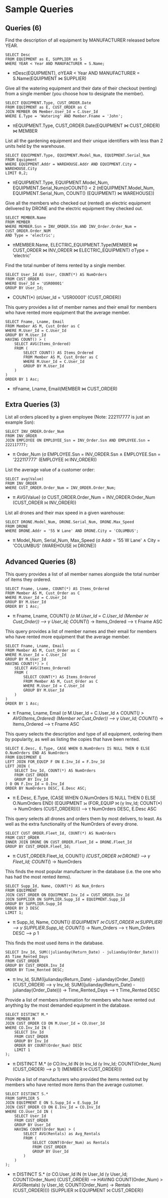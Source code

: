 # Sample Queries

## Queries (6)

Find the description of all equipment by MANUFACTURER released before YEAR.

    SELECT Desc 
    FROM EQUIPMENT as E, SUPPLIER as S 
    WHERE YEAR < Year AND MANUFACTURER = S.Name;

* πDesc(EQUIPMENT), σYEAR < Year AND MANUFACTURER = S.Name(EQUIPMENT ⋈ SUPPLIER)


Give all the watering equipment and their date of their checkout (renting) from a single member (you choose how to designate the member).

    SELECT EQUIPMENT.Type, CUST_ORDER.Date 
    FROM EQUIPMENT as E, CUST_ORDER as C 
    JOIN MEMBER ON Member.User_Id = C.User_Id 
    WHERE E.Type = 'Watering' AND Member.Fname = 'John';

* πEQUIPMENT.Type, CUST_ORDER.Date(EQUIPMENT ⋈ CUST_ORDER) ⋈ MEMBER


List all the gardening equipment and their unique identifiers with less than 2 units held by the warehouse.

    SELECT EQUIPMENT.Type, EQUIPMENT.Model_Num, EQUIPMENT.Serial_Num 
    FROM Equipment 
    WHERE EQUIPMENT.Addr = WAREHOUSE.Addr AND EQUIPMENT.City = WAREHOUSE.City 
    LIMIT 0,2;

* πEQUIPMENT.Type, EQUIPMENT.Model_Num, EQUIPMENT.Serial_Num(σCOUNT() < 2 (πEQUIPMENT.Model_Num, EQUIPMENT.Serial_Num, COUNT() (EQUIPMENT) ⋈ WAREHOUSE))


Give all the members who checked out (rented) an electric equipment delivered by DRONE and the electric equipment they checked out.

    SELECT MEMBER.Name 
    FROM MEMBER 
    WHERE MEMBER.Ssn = INV_ORDER.SSn AND INV_Order.Order_Num = CUST_ORDER.Order_NUM 
    AND Type = 'electric';

* πMEMBER.Name, ELECTRIC_EQUIPMENT.Type(MEMBER ⋈ CUST_ORDER ⋈ INV_ORDER ⋈ ELECTRIC_EQUIPMENT) σType = 'electric'


Find the total number of items rented by a single member.

    SELECT User_Id AS User, COUNT(*) AS NumOrders 
    FROM CUST_ORDER 
    WHERE User_Id = 'USR00001' 
    GROUP BY User_Id;

* COUNT(*) (σUser_Id = 'USR00001' (CUST_ORDER))


This query provides a list of member names and their email for members who have rented more equipment that the average member.

    SELECT Fname, Lname, Email 
    FROM Member AS M, Cust_Order as C 
    WHERE M.User_Id = C.User_Id 
    GROUP BY M.User_Id 
    HAVING COUNT() > (
        SELECT AVG(Items_Ordered) 
        FROM (
            SELECT COUNT() AS Items_Ordered 
            FROM Member AS M, Cust_Order as C 
            WHERE M.User_Id = C.User_Id 
            GROUP BY M.User_Id
        )
    ) 
    ORDER BY 1 Asc;

* πFname, Lname, Email(MEMBER ⋈ CUST_ORDER)


## Extra Queries (3)

List all orders placed by a given employee (Note: 222117777 is just an example Ssn):

    SELECT INV_ORDER.Order_Num
    FROM INV_ORDER
    JOIN EMPLOYEE ON EMPLOYEE_Ssn = INV_Order.Ssn AND EMPLOYEE.Ssn = 222117777;

* π Order_Num (σ EMPLOYEE.Ssn = INV_ORDER.Ssn ∧ EMPLOYEE.Ssn = '222117777' (EMPLOYEE ⨝ INV_ORDER))


List the average value of a customer order:

    SELECT avg(Value)
    FROM INV_ORDER
    WHERE CUST_ORDER.Order_Num = INV_ORDER.Order_Num;

* π AVG(Value) (σ CUST_ORDER.Order_Num = INV_ORDER.Order_Num (CUST_ORDER ⨝ INV_ORDER))


List all drones and their max speed in a given warehouse:

    SELECT DRONE.Model_Num, DRONE.Serial_Num, DRONE.Max_Speed
    FROM DRONE
    WHERE DRONE.Addr = '55 W Lane' AND DRONE.City = 'COLUMBUS';

* π Model_Num, Serial_Num, Max_Speed (σ Addr = '55 W Lane' ∧ City = 'COLUMBUS' (WAREHOUSE ⨝ DRONE))


## Advanced Queries (8)

This query provides a list of all member names alongside the total number of items they ordered.

    SELECT Fname, Lname, COUNT(*) AS Items_Ordered
    FROM Member AS M, Cust_Order as C
    WHERE M.User_Id = C.User_Id
    GROUP BY M.User_Id
    ORDER BY 1 Asc;

* π Fname, Lname, COUNT(*) (σ M.User_Id = C.User_Id (Member ⨝ Cust_Order)) ⟶ γ User_Id; COUNT(*) → Items_Ordered ⟶ τ Fname ASC


This query provides a list of member names and their email for members who  have rented more equipment that the average member.

    SELECT Fname, Lname, Email
    FROM Member AS M, Cust_Order as C
    WHERE M.User_Id = C.User_Id
    GROUP BY M.User_Id
    HAVING COUNT(*) > (
        SELECT AVG(Items_Ordered)
        FROM (
            SELECT COUNT(*) AS Items_Ordered
            FROM Member AS M, Cust_Order as C
            WHERE M.User_Id = C.User_Id
            GROUP BY M.User_Id
        )
    )
    ORDER BY 1 Asc;

* π Fname, Lname, Email (σ M.User_Id = C.User_Id ∧ COUNT(*) > AVG(Items_Ordered) (Member ⨝ Cust_Order)) ⟶ γ User_Id; COUNT(*) → Items_Ordered ⟶ τ Fname ASC


This query selects the description and type of all equipment, ordering them by popularity, as well as listing the copies that have been rented.

    SELECT E.Desc, E.Type, CASE WHEN O.NumOrders IS NULL THEN 0 ELSE O.NumOrders END AS NumOrders
    FROM EQUIPMENT E
    LEFT JOIN FOR_EQUIP F ON E.Inv_Id = F.Inv_Id
    LEFT JOIN (
        SELECT Inv_Id, COUNT(*) AS NumOrders
        FROM CUST_ORDER
        GROUP BY Inv_Id
    ) O ON F.Inv_Id = O.Inv_Id
    ORDER BY NumOrders DESC, E.Desc ASC;

* π E.Desc, E.Type, (CASE WHEN O.NumOrders IS NULL THEN 0 ELSE O.NumOrders END) (EQUIPMENT ⟕ (FOR_EQUIP ⨝ (γ Inv_Id; COUNT(*) → NumOrders (CUST_ORDER)))) ⟶ τ NumOrders DESC, E.Desc ASC


This query selects all drones and orders them by most delivers, to least. As well as the	extra functionality of the NumOrders of every drone.

    SELECT CUST_ORDER.Fleet_Id, COUNT(*) AS NumOrders
    FROM CUST_ORDER
    INNER JOIN DRONE ON CUST_ORDER.Fleet_Id = DRONE.Fleet_Id
    GROUP BY CUST_ORDER.Fleet_Id;

* π CUST_ORDER.Fleet_Id, COUNT(*) (CUST_ORDER ⨝ DRONE) ⟶ γ Fleet_Id; COUNT(*) → NumOrders


This finds the most popular manufacturer in the database (i.e. the one who has	had the most rented items).

    SELECT Supp_Id, Name, COUNT(*) AS Num_Orders
    FROM EQUIPMENT
    JOIN CUST_ORDER ON EQUIPMENT.Inv_Id = CUST_ORDER.Inv_Id
    JOIN SUPPLIER ON SUPPLIER.Supp_Id = EQUIPMENT.Supp_Id
    GROUP BY SUPPLIER.Supp_Id
    ORDER BY 3 DESC
    LIMIT 1;

* π Supp_Id, Name, COUNT(*) (EQUIPMENT ⨝ CUST_ORDER ⨝ SUPPLIER) ⟶ γ SUPPLIER.Supp_Id; COUNT(*) → Num_Orders ⟶ τ Num_Orders DESC ⟶ ρ 1


This finds the most used items in the database.

    SELECT Inv_Id, SUM((julianday(Return_Date) - julianday(Order_Date))) AS Time_Rented_Days
    FROM CUST_ORDER
    GROUP BY CUST_ORDER.Inv_Id
    ORDER BY Time_Rented DESC;

* π Inv_Id, SUM((julianday(Return_Date) - julianday(Order_Date))) (CUST_ORDER) ⟶ γ Inv_Id; SUM((julianday(Return_Date) - julianday(Order_Date))) → Time_Rented_Days ⟶ τ Time_Rented DESC


Provide a list of members information for members who have rented out anything by the most demanded equipment in the database.

    SELECT DISTINCT M.*
    FROM MEMBER M
    JOIN CUST_ORDER CO ON M.User_Id = CO.User_Id
    WHERE CO.Inv_Id IN (
        SELECT Inv_Id
        FROM CUST_ORDER
        GROUP BY Inv_Id
        ORDER BY COUNT(Order_Num) DESC
        LIMIT 1
    ); 

* π DISTINCT M.* (σ CO.Inv_Id IN (π Inv_Id (γ Inv_Id; COUNT(Order_Num) (CUST_ORDER) ⟶ ρ 1) (MEMBER ⨝ CUST_ORDER)))


Provide a list of manufacturers who provided the items rented out by members who have rented more items than the average customer.

    SELECT DISTINCT S.*
    FROM SUPPLIER S
    JOIN EQUIPMENT E ON S.Supp_Id = E.Supp_Id
    JOIN CUST_ORDER CO ON E.Inv_Id = CO.Inv_Id
    WHERE CO.User_Id IN (
        SELECT User_Id
        FROM CUST_ORDER
        GROUP BY User_Id
        HAVING COUNT(Order_Num) > (
            SELECT AVG(Rentals) as Avg_Rentals
            FROM (
                SELECT COUNT(Order_Num) as Rentals
                FROM CUST_ORDER
                GROUP BY User_Id
            )
        )
    );

* π DISTINCT S.* (σ CO.User_Id IN (π User_Id (γ User_Id; COUNT(Order_Num) (CUST_ORDER) ⟶ HAVING COUNT(Order_Num) > AVG(Rentals) (γ User_Id; COUNT(Order_Num) → Rentals (CUST_ORDER)))) (SUPPLIER ⨝ EQUIPMENT ⨝ CUST_ORDER))

